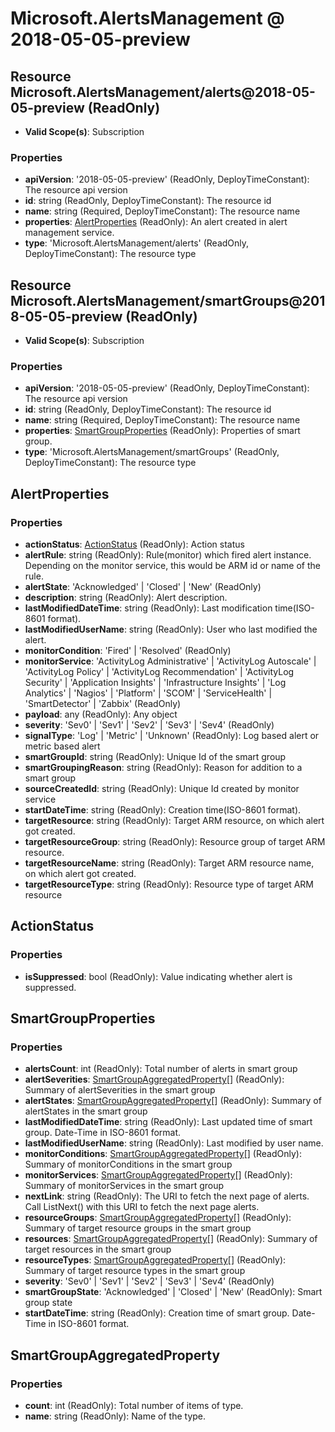 # Microsoft.AlertsManagement @ 2018-05-05-preview

## Resource Microsoft.AlertsManagement/alerts@2018-05-05-preview (ReadOnly)
* **Valid Scope(s)**: Subscription
### Properties
* **apiVersion**: '2018-05-05-preview' (ReadOnly, DeployTimeConstant): The resource api version
* **id**: string (ReadOnly, DeployTimeConstant): The resource id
* **name**: string (Required, DeployTimeConstant): The resource name
* **properties**: [AlertProperties](#alertproperties) (ReadOnly): An alert created in alert management service.
* **type**: 'Microsoft.AlertsManagement/alerts' (ReadOnly, DeployTimeConstant): The resource type

## Resource Microsoft.AlertsManagement/smartGroups@2018-05-05-preview (ReadOnly)
* **Valid Scope(s)**: Subscription
### Properties
* **apiVersion**: '2018-05-05-preview' (ReadOnly, DeployTimeConstant): The resource api version
* **id**: string (ReadOnly, DeployTimeConstant): The resource id
* **name**: string (Required, DeployTimeConstant): The resource name
* **properties**: [SmartGroupProperties](#smartgroupproperties) (ReadOnly): Properties of smart group.
* **type**: 'Microsoft.AlertsManagement/smartGroups' (ReadOnly, DeployTimeConstant): The resource type

## AlertProperties
### Properties
* **actionStatus**: [ActionStatus](#actionstatus) (ReadOnly): Action status
* **alertRule**: string (ReadOnly): Rule(monitor) which fired alert instance. Depending on the monitor service,  this would be ARM id or name of the rule.
* **alertState**: 'Acknowledged' | 'Closed' | 'New' (ReadOnly)
* **description**: string (ReadOnly): Alert description.
* **lastModifiedDateTime**: string (ReadOnly): Last modification time(ISO-8601 format).
* **lastModifiedUserName**: string (ReadOnly): User who last modified the alert.
* **monitorCondition**: 'Fired' | 'Resolved' (ReadOnly)
* **monitorService**: 'ActivityLog Administrative' | 'ActivityLog Autoscale' | 'ActivityLog Policy' | 'ActivityLog Recommendation' | 'ActivityLog Security' | 'Application Insights' | 'Infrastructure Insights' | 'Log Analytics' | 'Nagios' | 'Platform' | 'SCOM' | 'ServiceHealth' | 'SmartDetector' | 'Zabbix' (ReadOnly)
* **payload**: any (ReadOnly): Any object
* **severity**: 'Sev0' | 'Sev1' | 'Sev2' | 'Sev3' | 'Sev4' (ReadOnly)
* **signalType**: 'Log' | 'Metric' | 'Unknown' (ReadOnly): Log based alert or metric based alert
* **smartGroupId**: string (ReadOnly): Unique Id of the smart group
* **smartGroupingReason**: string (ReadOnly): Reason for addition to a smart group
* **sourceCreatedId**: string (ReadOnly): Unique Id created by monitor service
* **startDateTime**: string (ReadOnly): Creation time(ISO-8601 format).
* **targetResource**: string (ReadOnly): Target ARM resource, on which alert got created.
* **targetResourceGroup**: string (ReadOnly): Resource group of target ARM resource.
* **targetResourceName**: string (ReadOnly): Target ARM resource name, on which alert got created.
* **targetResourceType**: string (ReadOnly): Resource type of target ARM resource

## ActionStatus
### Properties
* **isSuppressed**: bool (ReadOnly): Value indicating whether alert is suppressed.

## SmartGroupProperties
### Properties
* **alertsCount**: int (ReadOnly): Total number of alerts in smart group
* **alertSeverities**: [SmartGroupAggregatedProperty](#smartgroupaggregatedproperty)[] (ReadOnly): Summary of alertSeverities in the smart group
* **alertStates**: [SmartGroupAggregatedProperty](#smartgroupaggregatedproperty)[] (ReadOnly): Summary of alertStates in the smart group
* **lastModifiedDateTime**: string (ReadOnly): Last updated time of smart group. Date-Time in ISO-8601 format.
* **lastModifiedUserName**: string (ReadOnly): Last modified by user name.
* **monitorConditions**: [SmartGroupAggregatedProperty](#smartgroupaggregatedproperty)[] (ReadOnly): Summary of monitorConditions in the smart group
* **monitorServices**: [SmartGroupAggregatedProperty](#smartgroupaggregatedproperty)[] (ReadOnly): Summary of monitorServices in the smart group
* **nextLink**: string (ReadOnly): The URI to fetch the next page of alerts. Call ListNext() with this URI to fetch the next page alerts.
* **resourceGroups**: [SmartGroupAggregatedProperty](#smartgroupaggregatedproperty)[] (ReadOnly): Summary of target resource groups in the smart group
* **resources**: [SmartGroupAggregatedProperty](#smartgroupaggregatedproperty)[] (ReadOnly): Summary of target resources in the smart group
* **resourceTypes**: [SmartGroupAggregatedProperty](#smartgroupaggregatedproperty)[] (ReadOnly): Summary of target resource types in the smart group
* **severity**: 'Sev0' | 'Sev1' | 'Sev2' | 'Sev3' | 'Sev4' (ReadOnly)
* **smartGroupState**: 'Acknowledged' | 'Closed' | 'New' (ReadOnly): Smart group state
* **startDateTime**: string (ReadOnly): Creation time of smart group. Date-Time in ISO-8601 format.

## SmartGroupAggregatedProperty
### Properties
* **count**: int (ReadOnly): Total number of items of type.
* **name**: string (ReadOnly): Name of the type.

